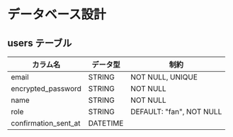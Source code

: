# データベース設計

## users テーブル
| カラム名             | データ型      | 制約                          |
|----------------------|---------------|-------------------------------|
| email               | STRING        | NOT NULL, UNIQUE             |
| encrypted_password  | STRING        | NOT NULL                     |
| name                | STRING        | NOT NULL                      |
| role                | STRING        | DEFAULT: "fan", NOT NULL     |
| confirmation_sent_at| DATETIME      |                               |